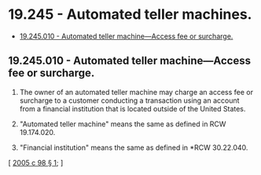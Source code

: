 # 19.245 - Automated teller machines.
* [19.245.010 - Automated teller machine—Access fee or surcharge.](#19245010---automated-teller-machineaccess-fee-or-surcharge)
## 19.245.010 - Automated teller machine—Access fee or surcharge.
1. The owner of an automated teller machine may charge an access fee or surcharge to a customer conducting a transaction using an account from a financial institution that is located outside of the United States.

2. "Automated teller machine" means the same as defined in RCW 19.174.020.

3. "Financial institution" means the same as defined in *RCW 30.22.040.

\[ [2005 c 98 § 1](https://lawfilesext.leg.wa.gov/biennium/2005-06/Pdf/Bills/Session%20Laws/House/1138.SL.pdf?cite=2005%20c%2098%20§%201); \]


